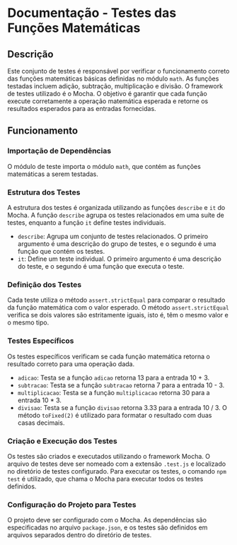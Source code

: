 <h1>Documentação - Testes das Funções Matemáticas</h1>

<h2>Descrição</h2>
<p>
    Este conjunto de testes é responsável por verificar o funcionamento correto das funções matemáticas básicas definidas no módulo <code>math</code>.
    As funções testadas incluem adição, subtração, multiplicação e divisão. O framework de testes utilizado é o Mocha.
    O objetivo é garantir que cada função execute corretamente a operação matemática esperada e retorne os resultados esperados para as entradas fornecidas.
</p>

<h2>Funcionamento</h2>

<h3>Importação de Dependências</h3>
<p>
    O módulo de teste importa o módulo <code>math</code>, que contém as funções matemáticas a serem testadas.
</p>

<h3>Estrutura dos Testes</h3>
<p>
    A estrutura dos testes é organizada utilizando as funções <code>describe</code> e <code>it</code> do Mocha. A função <code>describe</code> agrupa os testes relacionados em uma suíte de testes, enquanto a função <code>it</code> define testes individuais.
</p>

<ul>
    <li><code>describe</code>: Agrupa um conjunto de testes relacionados. O primeiro argumento é uma descrição do grupo de testes, e o segundo é uma função que contém os testes.</li>
    <li><code>it</code>: Define um teste individual. O primeiro argumento é uma descrição do teste, e o segundo é uma função que executa o teste.</li>
</ul>

<h3>Definição dos Testes</h3>
<p>
    Cada teste utiliza o método <code>assert.strictEqual</code> para comparar o resultado da função matemática com o valor esperado. O método <code>assert.strictEqual</code> verifica se dois valores são estritamente iguais, isto é, têm o mesmo valor e o mesmo tipo.
</p>

<h3>Testes Específicos</h3>
<p>
    Os testes específicos verificam se cada função matemática retorna o resultado correto para uma operação dada.
</p>

<ul>
    <li><code>adicao</code>: Testa se a função <code>adicao</code> retorna 13 para a entrada 10 + 3.</li>
    <li><code>subtracao</code>: Testa se a função <code>subtracao</code> retorna 7 para a entrada 10 - 3.</li>
    <li><code>multiplicacao</code>: Testa se a função <code>multiplicacao</code> retorna 30 para a entrada 10 * 3.</li>
    <li><code>divisao</code>: Testa se a função <code>divisao</code> retorna 3.33 para a entrada 10 / 3. O método <code>toFixed(2)</code> é utilizado para formatar o resultado com duas casas decimais.</li>
</ul>

<h3>Criação e Execução dos Testes</h3>
<p>
    Os testes são criados e executados utilizando o framework Mocha. O arquivo de testes deve ser nomeado com a extensão <code>.test.js</code> e localizado no diretório de testes configurado.
    Para executar os testes, o comando <code>npm test</code> é utilizado, que chama o Mocha para executar todos os testes definidos.
</p>

<h3>Configuração do Projeto para Testes</h3>
<p>
    O projeto deve ser configurado com o Mocha.
    As dependências são especificadas no arquivo <code>package.json</code>, e os testes são definidos em arquivos separados dentro do diretório de testes.
</p>
